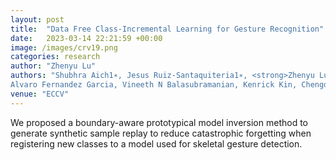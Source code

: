 ```yaml
---
layout: post
title:  "Data Free Class-Incremental Learning for Gesture Recognition"
date:   2023-03-14 22:21:59 +00:00
image: /images/crv19.png
categories: research
author: "Zhenyu Lu"
authors: "Shubhra Aich1∗, Jesus Ruiz-Santaquiteria1∗, <strong>Zhenyu Lu</strong>, Prachi Garg, K J Joseph,
Alvaro Fernandez Garcia, Vineeth N Balasubramanian, Kenrick Kin, Chengde Wan, Necati Cihan Camgoz, Shugao Ma, Fernando De la Torre"
venue: "ECCV"
---
```

We proposed a boundary-aware prototypical model inversion method to generate synthetic sample replay to
reduce catastrophic forgetting when registering new classes to a model used for skeletal gesture detection.
